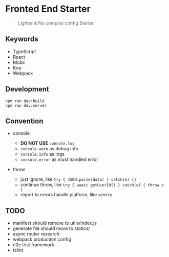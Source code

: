 # Fronted End Starter

> Lighter & No complex config Starter

## Keywords

* TypeScript
* React
* Mobx
* Koa
* Webpack

## Development

```
npm run dev:build
npm run dev:server
```

## Convention
* console
  * __DO NOT USE__ `console.log`
  * `console.warn` as debug info
  * `console.info` as logs
  * `console.error` as must handled error

* throw
  * just ignore, like `try { JSON.parse(data) } catch(e) {} `
  * continue throw, like `try { await getUserId() } catch(e) { throw e } `
  * report to errors handle platform, like `sentry`


## TODO
* manifest should remove to utils/index.js
* generate file should move to statics/
* async router research
* webpack production config
* e2e test framework
* tslint
